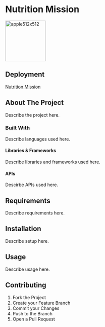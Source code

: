 # Nutrition Mission

<img src="https://i.ibb.co/jRJQ9wx/apple512x512.png" alt="apple512x512" width="128" height="128">

## Deployment

[Nutrition Mission](https://ancient-anchorage-26581.herokuapp.com/home)

## About The Project

Describe the project here.

### Built With

Describe languages used here.

#### Libraries & Frameworks

Describe libraries and frameworks used here.

#### APIs

Descirbe APIs used here.

## Requirements

Describe requirements here.

## Installation

Describe setup here.

## Usage

Describe usage here.

## Contributing

<ol>
  <li> Fork the Project </li>
  <li> Create your Feature Branch  </li>
  <li> Commit your Changes  </li>
  <li> Push to the Branch  </li>
  <li> Open a Pull Request </li>
</ol>


